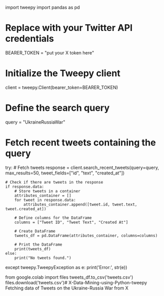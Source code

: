 import tweepy
import pandas as pd

# Replace with your Twitter API credentials
BEARER_TOKEN = "put your X token here"

# Initialize the Tweepy client
client = tweepy.Client(bearer_token=BEARER_TOKEN)

# Define the search query
query = "UkraineRussiaWar"

# Fetch recent tweets containing the query
try:
    # Fetch tweets
    response = client.search_recent_tweets(query=query, max_results=50, tweet_fields=["id", "text", "created_at"])

    # Check if there are tweets in the response
    if response.data:
        # Store tweets in a container
        attributes_container = []
        for tweet in response.data:
            attributes_container.append([tweet.id, tweet.text, tweet.created_at])

        # Define columns for the DataFrame
        columns = ["Tweet ID", "Tweet Text", "Created At"]

        # Create DataFrame
        tweets_df = pd.DataFrame(attributes_container, columns=columns)

        # Print the DataFrame
        print(tweets_df)
    else:
        print("No tweets found.")

except tweepy.TweepyException as e:
    print('Error:', str(e))

from google.colab import files
tweets_df.to_csv('tweets.csv')
files.download('tweets.csv')# X-Data-Mining-using-Python-tweepy
Fetching data of Tweets on the Ukraine-Russia War from X 
